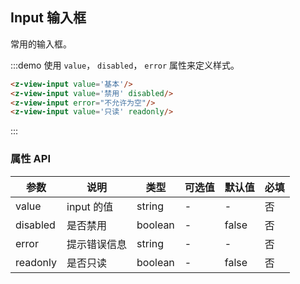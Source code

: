 ## Input 输入框

常用的输入框。

:::demo 使用 `value`， `disabled`， `error` 属性来定义样式。

```html
<z-view-input value='基本'/>
<z-view-input value='禁用' disabled/>
<z-view-input error="不允许为空"/>
<z-view-input value='只读' readonly/>
```
:::

### 属性 API
| 参数      | 说明    | 类型      | 可选值       | 默认值   | 必填 |
|---------- |-------- |---------- |-------------  |-------- | ------- |
| value     | input 的值   | string    |   -  |     -    | 否 |
| disabled     | 是否禁用   | boolean    |   -  |     false    | 否 |
| error     | 提示错误信息   | string    |   -  |     -    | 否 |
| readonly     | 是否只读  | boolean   |   -  |     false    | 否 |



